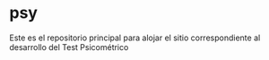 # psy
Este es el repositorio principal para alojar el sitio correspondiente al desarrollo del Test Psicométrico
